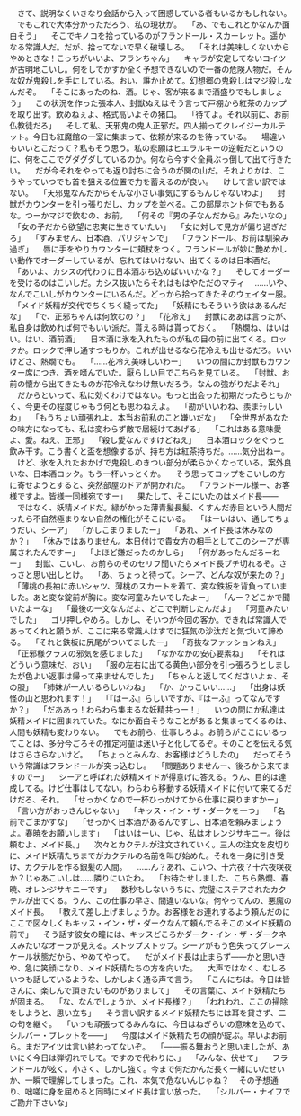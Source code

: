 　さて、説明なくいきなり会話から入って困惑している者もいるかもしれない。
　でもこれで大体分かっただろう、私の現状が。
　「あ、でもこれとかなんか面白そう」
　そこでキノコを拾っているのがフランドール・スカーレット。遥かなる常識人だ。だが、拾ってないで早く破壊しろ。
　「それは美味しくないからやめときな！こっちがいいよ、フランちゃん」
　キャラが安定してないコイツが古明地こいし。何をしでかすか全く予想できないので一番の危険人物だ。そんな奴が鬼殺しを手にしている。おい、誰か止めて。幻想郷の鬼殺しはマジ殺しなんだぞ。
　「そこにあったのね、酒。じゃ、客が来るまで酒盛りでもしましょう」
　この状況を作った張本人、封獣ぬえはそう言って戸棚から紅茶のカップを取り出す。飲めねぇよ、格式高いよその猪口。
　「待てよ。それ以前に、お前仏教徒だろ」
　そして私、天邪鬼の鬼人正邪だ。四人揃ってクレイジーカルテット。今日も紅魔館の一室に集まって、依頼が来るのを待っている。
　場違いもいいとこだって？私もそう思う。私の悲願はヒエラルキーの逆転だというのに、何をここでグダグダしているのか。何なら今すぐ全員ぶっ倒して出て行きたい。
　だが今それをやっても返り討ちに合うのが関の山だ。それよりかは、こうやっていつでも首を狙える位置で力を蓄えるのが良い。
　けして言い訳ではない。
　「天邪鬼なんだからそんな小さい事気にするもんじゃないわよ」
　封獣がカウンターを引っ張りだし、カップを並べる。この部屋ホント何でもあるな。つーかマジで飲むの、お前。
　「何その『男の子なんだから』みたいなの」
　「女の子だから欲望に忠実に生きていたい」
　「女に対して見方が偏り過ぎだろ」
　「すみません、日本酒、パリジャンで」
　「フランドール、お前は馴染み過ぎ」
　唇に手をやりカウンターに頬杖をつく。フランドールが妙に艶めかしい動作でオーダーしているが、忘れてはいけない、出てくるのは日本酒だ。
　「あいよ、カシスの代わりに日本酒ぶち込めばいいかな？」
　そしてオーダーを受けるのはこいしだ。カシス抜いたらそれはもはやただのマティ
　……いや、なんでこいしがカウンターにいるんだ。どっから拾ってきたそのウェイター服。
　「メイド妖精が交代でちくちく縫ってた」
　「妖精にもそういう欲はあるんだな」
　「で、正邪ちゃんは何飲むの？」
　「花冷え」
　封獣にああは言ったが、私自身は飲めれば何でもいい派だ。貰える時は貰っておく。
　「熱燗ね、はいはい。はい、酒前酒」
　日本酒に氷を入れたものが私の目の前に出てくる。ロックか。ロックで押し通すつもりか。これが出せるなら花冷えも出せるだろ。いいけどさ、熱燗でも。
　「……花冷え美味しいわー」
　いつの間にか封獣もカウンター席につき、酒を嗜んでいた。厭らしい目でこちらを見ている。
　「封獣、お前の懐から出てきたものが花冷えなわけ無いだろう。なんの強がりだよそれ」
　だからといって、私に効くわけではない。もっと出会った初期だったらともかく、今更その程度じゃもう何とも思わねえよ。
　「勘がいいわね、羨まﾁｯしいわ」
　「もうちょい頑張れよ。本当お前私のこと嫌いだな」
　「全世界があなたの味方になっても、私は変わらず敵で居続けてあげる」
　「これはある意味愛よ、愛。ねえ、正邪」
　「殺し愛なんですけどねえ」
　日本酒ロックをぐっと飲み干す。こう書くと盃を想像するが、持ち方は紅茶持ちだ。……気分出ねー。
　けど、氷を入れたおかげで鬼殺しのきつい部分が柔らかくなっている。案外良いな、日本酒ロック。もう一杯いっとくか。
　そう思ってコップをこいしの方に寄せようとすると、突然部屋のドアが開かれた。
　「フランドール様ー、お客様ですよ。皆様一同様宛ですー」
　果たして、そこにいたのはメイド長――
　ではなく、妖精メイドだ。緑がかった薄青髪長髪、くすんだ赤目という人間だったら不自然極まりない自然の権化がそこにいる。
　「はーいはい、通してちょうだい、シーア」
　「かしこまりましたー」
　「あれ、メイド長は休みなのか？」
　「休みではありません。本日付けで貴女方の相手としてこのシーアが専属されたんですー」
　「よほど嫌だったのかしら」
　「何があったんだろーねー」
　封獣、こいし、お前らのそのセリフ聞いたらメイド長ブチ切れるぞ。さっさと思い出しとけ。
　「あ、ちょっと待って。シーア、どんな奴が来たの？」
　「薄桃の長袖に赤いシャツ、薄桃のスカートを着て、変な鉄板を背負っていました。あと変な錠前が胸に。変な河童みたいでしたよー」
　「んー？どこかで聞いたよーな」
　「最後の一文なんだよ、どこで判断したんだよ」
　「河童みたいでした」
　ゴリ押しやめろ。しかし、そいつが今回の客か。できれば常識人であってくれと願うが、ここに来る常識人はすでに狂気の沙汰だと気づいて諦める。
　「それと鉄板に尻尾がついてましたー」
　「奇抜なファッションねえ」
　「正邪様クラスの邪気を感じました」
　「なかなかの安心要素ね」
　「それはどういう意味だ、おい」
　「服の左右に出てる黄色い部分を引っ張ろうとしましたが色よい返事は帰って来ませんでした」
　「ちゃんと返してくださいよぉ、その服」
　「姉妹が一人いるらしいわね」
　「か、かっこいい……」
　「出身は妖怪の山と思われます！」
　「『はーふ』らしいですが、『はーふ』ってなんですか？」
　「だああっ！わらわら集まるな妖精共っー！」
　いつの間にか私達は妖精メイドに囲まれていた。なにか面白そうなことがあると集まってくるのは、人間も妖精も変わりない。
　でもお前ら、仕事しろよ。お前らがここにいるってことは、多分今ごろその推定河童は迷い子と化してるぞ。そのことを伝える気はさらさらないけど。
　「ちょっとみんな、お客様はどうしたの」
　だってそういう常識はフランドールが突っ込むし。
　「問題ありませんー、後ろから来てますのでー」
　シーアと呼ばれた妖精メイドが得意げに答える。うん、目的は達成してる。けど仕事はしてない。わらわら移動する妖精メイドに付いて来てるだけだろ、それ。
　「せっかくなので一杯ひっかけてから仕事に戻りますかー」
　「言い方がおっさんじゃない」
　「キッス・イン・ザ・ダークを一つ」
　「名前でごまかすな」
　「せっかく日本酒があるんですし、日本酒を頼みましょうよ。春暁をお願いします」
　「はいはーい、じゃ、私はオレンジサキニー。後は頼むよ、メイド長。」
　次々とカクテルが注文されていく。三人の注文を皮切りに、メイド妖精たちまでがカクテルの名前を叫び始めた。それを一身に引き受け、カクテルを作る銀髪の人間。
　……ん？あれ、こいつ、十六夜？十六夜咲夜か？じゃあこいしは……隣りにいたわ。
　「お待たせしました、こちら熱燗、春暁、オレンジサキニーです」
　数秒もしないうちに、完璧にステアされたカクテルが出てくる。うん、この仕事の早さ、間違いないな。何やってんの、悪魔のメイド長。
　「教えて差し上げましょうか。お客様をお連れするよう頼んだのにここで図々しくもキッス・イン・ザ・ダークなんて頼んでるそこのメイド妖精の前で」
　そう話す彼女の瞳には、キッスどころかダーク・イン・ザ・ダークネスみたいなオーラが見える。ストップストップ。シーアがもう色失ってグレースケール状態だから、やめてやって。
　だがメイド長は止まらず――かと思いきや、急に笑顔になり、メイド妖精たちの方を向いた。
　大声ではなく、むしろいつも話しているような、しかしよく通る声で言う。
　「こんにちは。今日は皆さんに、楽しんで頂きたいものがありまして」
　その言葉に、メイド妖精たちが固まる。
　「な、なんでしょうか、メイド長様？」
　「われわれ、ここの掃除をしようと、思い立ち」
　そう言い訳するメイド妖精たちには耳を貸さず、二の句を継ぐ。
　「いつも頑張ってるみんなに、今日はねぎらいの意味を込めて、シルバー・ブレットを――」
　今度はメイド妖精たちの顔が綻ぶ。早いよお前ら。まだアイツは言い終わってないぞ。
　「――振る舞おうと思いましたが、あいにく今日は弾切れでして。ですので代わりに、」
　「みんな、伏せて」
　フランドールが呟く。小さく、しかし強く。今まで何だかんだ長く一緒にいたせいか、一瞬で理解してしまった。これ、本気で危ないんじゃね？
　その予想通り、咄嗟に身を屈めると同時にメイド長は言い放った。
　「シルバー・ナイフでご勘弁下さいな」